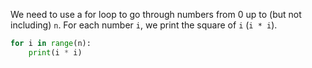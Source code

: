 We need to use a for loop to go through numbers from 0 up to (but not including)
`n`. For each number `i`, we print the square of `i` (`i * i`).

```py
for i in range(n):
    print(i * i)
```
